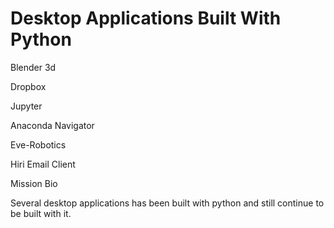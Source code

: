 # Desktop Applications Built With Python

Blender 3d

Dropbox

Jupyter

Anaconda Navigator

Eve-Robotics

Hiri Email Client

Mission Bio



Several desktop applications has been built with python and still continue to be built with it.




